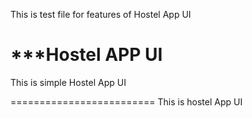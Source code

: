 This is test file for features of Hostel App UI

***Hostel APP UI
=======
This is simple Hostel App UI


=========================
This is hostel App UI
